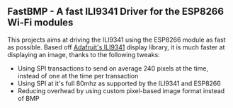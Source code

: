 ## FastBMP - A fast ILI9341 Driver for the ESP8266 Wi-Fi modules

This projects aims at driving the ILI9341 using the ESP8266 module as fast as possible. Based off [Adafruit's ILI9341](https://github.com/adafruit/Adafruit_ILI9341) display library, it is much faster at displaying an image, thanks to the following tweaks:

* Using SPI transactions to send on average 240 pixels at the time, instead of one at the time per transaction
* Using SPI at it's full 80mhz as supported by the ILI9341 and ESP8266
* Reducing overhead by using custom pixel-based image format instead of BMP

